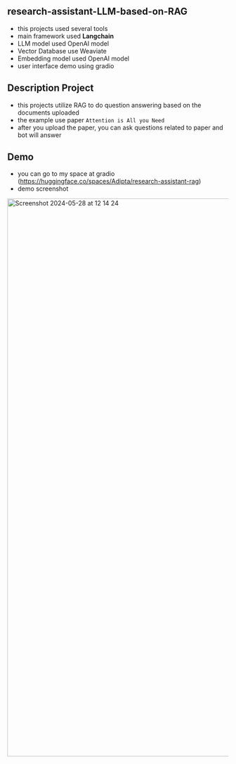 ## research-assistant-LLM-based-on-RAG
- this projects used several tools
- main framework used **Langchain**
- LLM model used OpenAI model
- Vector Database use Weaviate
- Embedding model used OpenAI model
- user interface demo using gradio

## Description Project
- this projects utilize RAG to do question answering based on the documents uploaded
- the example use paper `Attention is All you Need`
- after you upload the paper, you can ask questions related to paper and bot will answer

## Demo
- you can go to my space at gradio (https://huggingface.co/spaces/Adipta/research-assistant-rag)
- demo screenshot
<img width="1269" alt="Screenshot 2024-05-28 at 12 14 24" src="https://github.com/adiptamartulandi/research-assistant-LLM-based-on-RAG/assets/53418888/7d664f5a-4724-4bd4-ba46-c3c1848944c0">
